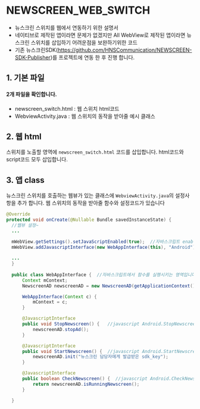 # NEWSCREEN_WEB_SWITCH
* 뉴스크린 스위치를 웹에서 연동하기 위한 설명서
* 네이티브로 제작된 앱이라면 문제가 없겠지만 All WebView로 제작된 앱이라면 뉴스크린 스위치를 삽입하기 어려운점을 보완하기위한 코드
* 기존 뉴스크린SDK(https://github.com/HNSCommunication/NEWSCREEN-SDK-Publisher)를 프로젝트에 연동 한 후 진행 합니다.

## 1. 기본 파일

#### 2개 파일을 확인합니다.
- newscreen_switch.html : 웹 스위치 html코드
- WebviewActivity.java : 웹 스위치의 동작을 받아줄 예시 클래스

## 2. 웹 html
스위치를 노출할 영역에 `newscreen_switch.html` 코드를 삽입합니다.
html코드와 script코드 모두 삽입합니다.

## 3. 앱 class
뉴스크린 스위치를 호출하는 웹뷰가 있는 클래스에 `WebviewActivity.java`의 설정사항을 추가 합니다.
웹 스위치의 동작을 받아줄 함수와 설정코드가 있습니다 

```Java
@Override
protected void onCreate(@Nullable Bundle savedInstanceState) {
  //웹뷰 설정~
  ...

  mWebView.getSettings().setJavaScriptEnabled(true);  //자바스크립트 enable
  mWebView.addJavascriptInterface(new WebAppInterface(this), "Android");  //자바스크립트에서 WebAppInterface 클래스의 함수를 실행시키기 위한 설정
  
  ...
  }
  
  public class WebAppInterface {  //자바스크립트에서 함수를 실행시키는 영역입니다
      Context mContext;
      NewscreenAD newscreenAD = new NewscreenAD(getApplicationContext());  //뉴스크린 정의

      WebAppInterface(Context c) {
          mContext = c;
      }

      @JavascriptInterface
      public void StopNewscreen() {   //javascript Android.StopNewscreen()로 실행
          newscreenAD.stopAd();
      }

      @JavascriptInterface
      public void StartNewscreen() {  //javascript Android.StartNewscreen()로 실행
          newscreenAD.init("뉴스크린 담당자에게 발급받은 sdk_key");
      }

      @JavascriptInterface
      public boolean CheckNewscreen() {  //javascript Android.CheckNewscreen()로 실행
          return newscreenAD.isRunningNewscreen();
      }

  }

```
